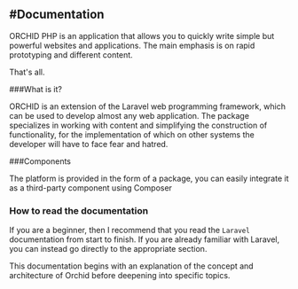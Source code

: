 
#Documentation
----------

ORCHID PHP is an application that allows you to quickly write simple but powerful websites and applications.
The main emphasis is on rapid prototyping and different content.


That's all.

###What is it?


ORCHID is an extension of the Laravel web programming framework, which can be used to develop almost any web application.
The package specializes in working with content and simplifying the construction of functionality, for the implementation of which on other systems the developer will have to face fear and hatred.


###Components

The platform is provided in the form of a package, you can easily integrate it as a third-party component using Composer

### How to read the documentation

If you are a beginner, then I recommend that you read the `Laravel` documentation from start to finish.
If you are already familiar with Laravel, you can instead go directly to the appropriate section.

This documentation begins with an explanation of the concept and architecture of Orchid before deepening into specific topics.

